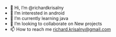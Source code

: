 - 👋 Hi, I’m @richardkrisalny
- 👀 I’m interested in android
- 🌱 I’m currently learning java
- 💞️ I’m looking to collaborate on New projects
- 📫 How to reach me richard.krisalny@gmail.com

<!---
richardkrisalny/richardkrisalny is a ✨ special ✨ repository because its `README.md` (this file) appears on your GitHub profile.
You can click the Preview link to take a look at your changes.
--->
